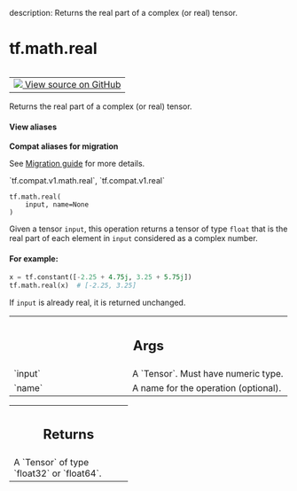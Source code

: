 description: Returns the real part of a complex (or real) tensor.

<div itemscope itemtype="http://developers.google.com/ReferenceObject">
<meta itemprop="name" content="tf.math.real" />
<meta itemprop="path" content="Stable" />
</div>

# tf.math.real

<!-- Insert buttons and diff -->

<table class="tfo-notebook-buttons tfo-api nocontent" align="left">
<td>
  <a target="_blank" href="https://github.com/tensorflow/tensorflow/blob/r2.3/tensorflow/python/ops/math_ops.py#L724-L756">
    <img src="https://www.tensorflow.org/images/GitHub-Mark-32px.png" />
    View source on GitHub
  </a>
</td>
</table>



Returns the real part of a complex (or real) tensor.

<section class="expandable">
  <h4 class="showalways">View aliases</h4>
  <p>
<b>Compat aliases for migration</b>
<p>See
<a href="https://www.tensorflow.org/guide/migrate">Migration guide</a> for
more details.</p>
<p>`tf.compat.v1.math.real`, `tf.compat.v1.real`</p>
</p>
</section>

<pre class="devsite-click-to-copy prettyprint lang-py tfo-signature-link">
<code>tf.math.real(
    input, name=None
)
</code></pre>



<!-- Placeholder for "Used in" -->

Given a tensor `input`, this operation returns a tensor of type `float` that
is the real part of each element in `input` considered as a complex number.

#### For example:



```python
x = tf.constant([-2.25 + 4.75j, 3.25 + 5.75j])
tf.math.real(x)  # [-2.25, 3.25]
```

If `input` is already real, it is returned unchanged.

<!-- Tabular view -->
 <table class="responsive fixed orange">
<colgroup><col width="214px"><col></colgroup>
<tr><th colspan="2"><h2 class="add-link">Args</h2></th></tr>

<tr>
<td>
`input`
</td>
<td>
A `Tensor`. Must have numeric type.
</td>
</tr><tr>
<td>
`name`
</td>
<td>
A name for the operation (optional).
</td>
</tr>
</table>



<!-- Tabular view -->
 <table class="responsive fixed orange">
<colgroup><col width="214px"><col></colgroup>
<tr><th colspan="2"><h2 class="add-link">Returns</h2></th></tr>
<tr class="alt">
<td colspan="2">
A `Tensor` of type `float32` or `float64`.
</td>
</tr>

</table>

